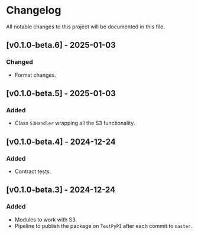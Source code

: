 # Changelog

All notable changes to this project will be documented in this file.

## [v0.1.0-beta.6] - 2025-01-03

### Changed

- Format changes.


## [v0.1.0-beta.5] - 2025-01-03

### Added

- Class `S3Handler` wrapping all the S3 functionality.


## [v0.1.0-beta.4] - 2024-12-24

### Added

- Contract tests.


## [v0.1.0-beta.3] - 2024-12-24

### Added

- Modules to work with S3.
- Pipeline to publish the package on `TestPyPI` after each commit to `master`.
